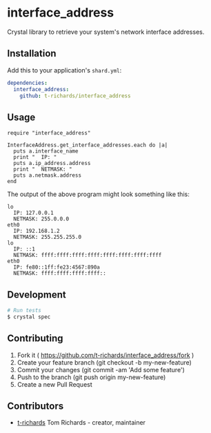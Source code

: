 # interface_address

Crystal library to retrieve your system's network interface addresses.

## Installation

Add this to your application's `shard.yml`:

```yaml
dependencies:
  interface_address:
    github: t-richards/interface_address
```

## Usage

```crystal
require "interface_address"

InterfaceAddress.get_interface_addresses.each do |a|
  puts a.interface_name
  print "  IP: "
  puts a.ip_address.address
  print "  NETMASK: "
  puts a.netmask.address
end
```

The output of the above program might look something like this:

```
lo
  IP: 127.0.0.1
  NETMASK: 255.0.0.0
eth0
  IP: 192.168.1.2
  NETMASK: 255.255.255.0
lo
  IP: ::1
  NETMASK: ffff:ffff:ffff:ffff:ffff:ffff:ffff:ffff
eth0
  IP: fe80::1ff:fe23:4567:890a
  NETMASK: ffff:ffff:ffff:ffff::
```


## Development

```bash
# Run tests
$ crystal spec
```

## Contributing

1. Fork it ( https://github.com/t-richards/interface_address/fork )
2. Create your feature branch (git checkout -b my-new-feature)
3. Commit your changes (git commit -am 'Add some feature')
4. Push to the branch (git push origin my-new-feature)
5. Create a new Pull Request

## Contributors

- [t-richards](https://github.com/t-richards) Tom Richards - creator, maintainer
